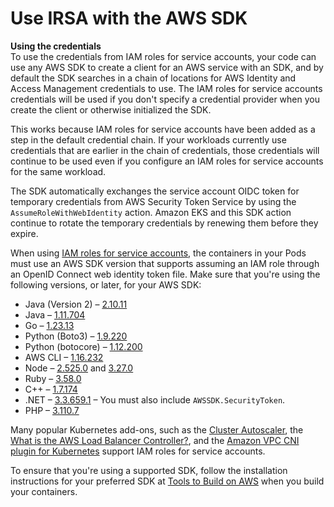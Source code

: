 # Use IRSA with the AWS SDK<a name="iam-roles-for-service-accounts-minimum-sdk"></a>

**Using the credentials**  
To use the credentials from IAM roles for service accounts, your code can use any AWS SDK to create a client for an AWS service with an SDK, and by default the SDK searches in a chain of locations for AWS Identity and Access Management credentials to use\. The IAM roles for service accounts credentials will be used if you don't specify a credential provider when you create the client or otherwise initialized the SDK\.

This works because IAM roles for service accounts have been added as a step in the default credential chain\. If your workloads currently use credentials that are earlier in the chain of credentials, those credentials will continue to be used even if you configure an IAM roles for service accounts for the same workload\.

The SDK automatically exchanges the service account OIDC token for temporary credentials from AWS Security Token Service by using the `AssumeRoleWithWebIdentity` action\. Amazon EKS and this SDK action continue to rotate the temporary credentials by renewing them before they expire\.

When using [IAM roles for service accounts](iam-roles-for-service-accounts.md), the containers in your Pods must use an AWS SDK version that supports assuming an IAM role through an OpenID Connect web identity token file\. Make sure that you're using the following versions, or later, for your AWS SDK:
+ Java \(Version 2\) – [2\.10\.11](https://github.com/aws/aws-sdk-java-v2/releases/tag/2.10.11)
+ Java – [1\.11\.704](https://github.com/aws/aws-sdk-java/releases/tag/1.11.704)
+ Go – [1\.23\.13](https://github.com/aws/aws-sdk-go/releases/tag/v1.23.13)
+ Python \(Boto3\) – [1\.9\.220](https://github.com/boto/boto3/releases/tag/1.9.220)
+ Python \(botocore\) – [1\.12\.200](https://github.com/boto/botocore/releases/tag/1.12.200)
+ AWS CLI – [1\.16\.232](https://github.com/aws/aws-cli/releases/tag/1.16.232)
+ Node – [2\.525\.0](https://github.com/aws/aws-sdk-js/releases/tag/v2.525.0) and [3\.27\.0](https://github.com/aws/aws-sdk-js-v3/releases/tag/v3.27.0)
+ Ruby – [3\.58\.0](https://github.com/aws/aws-sdk-ruby/blob/version-3/gems/aws-sdk-core/CHANGELOG.md#3580-2019-07-01)
+ C\+\+ – [1\.7\.174](https://github.com/aws/aws-sdk-cpp/releases/tag/1.7.174)
+ \.NET – [3\.3\.659\.1](https://github.com/aws/aws-sdk-net/releases/tag/3.3.659.1) – You must also include `AWSSDK.SecurityToken`\.
+ PHP – [3\.110\.7](https://github.com/aws/aws-sdk-php/releases/tag/3.110.7)

Many popular Kubernetes add\-ons, such as the [Cluster Autoscaler](https://github.com/kubernetes/autoscaler/tree/master/cluster-autoscaler), the [What is the AWS Load Balancer Controller?](aws-load-balancer-controller.md), and the [Amazon VPC CNI plugin for Kubernetes](cni-iam-role.md) support IAM roles for service accounts\.

To ensure that you're using a supported SDK, follow the installation instructions for your preferred SDK at [Tools to Build on AWS](https://aws.amazon.com/tools/) when you build your containers\. 
